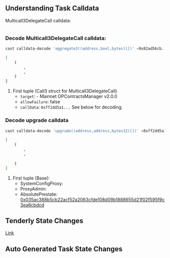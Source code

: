 ## Understanding Task Calldata

Multicall3DelegateCall calldata:
```bash

```

### Decode Multicall3DelegateCall calldata:
```bash
cast calldata-decode 'aggregate3((address,bool,bytes)[])' <0x82ad56cb...>

[
    (
        ,
        , 
    )
]
```

1. First tuple (Call3 struct for Multicall3DelegateCall)
    - `target`: []() - Mainnet OPContractsManager v2.0.0
    - `allowFailure`: false
    - `callData`: `0xff2dd5a1...` See below for decoding.

### Decode upgrade calldata

```bash
cast calldata-decode 'upgrade((address,address,bytes32)[])' <0xff2dd5a1...>

[
    (
        ,
        ,
        
    )
]
```
1. First tuple (Base):
    - SystemConfigProxy: []()
    - ProxyAdmin: []()
    - AbsolutePrestate: [0x035ac388b5cb22acf52a2063cfde108d09b1888655d21f02f595f9c3ea6cbdcd](https://github.com/ethereum-optimism/optimism/blob/63da401391e9be93517d242da5da24905aa5b84c/op-program/prestates/releases.json#L9)

## Tenderly State Changes
[Link]()

## Auto Generated Task State Changes

```bash

```